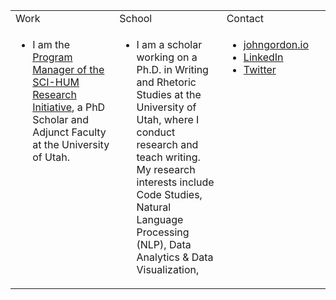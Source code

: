 <table>
  <tr>
    <td valign="top" width="33%">
      Work
    </td>
    <td valign="top" width="34%">
      School
    </td>
    <td valign="top" width="33%">
      Contact
    </td>
  </tr>
  <tr>
    <td valign="top" width="33%">
      <ul>
        <li>I am the <a href="http://sci-hum.org" target="_blank">Program Manager of the SCI-HUM Research Initiative</a>, a PhD Scholar and Adjunct Faculty at the University of Utah.
      </ul>
    </td>
    <td valign="top" width="34%">
      <ul>
        <li>I am a scholar working on a Ph.D. in Writing and Rhetoric Studies at the University of Utah, where I conduct research and teach writing. My research interests include Code Studies, Natural Language Processing (NLP), Data Analytics & Data Visualization,
      </ul>
    </td>
    <td valign="top" width="33%">
      <ul>
        <li><a href="https://johngordon.io" target="_blank">johngordon.io</a><br>
        <li><a href="https://www.linkedin.com/in/johncalvingordon">LinkedIn</a><br>
        <li><a href="https://twitter.com/ProfJGordon">Twitter</a><br>
      </ul>
    </td>
  </tr>
</table>
